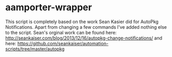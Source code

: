 aamporter-wrapper
=================
This script is completely based on the work Sean Kasier did for AutoPkg Notifications.
Apart from changing a few commands I've added nothing else to the script.
Sean's orginal work can be found here: http://seankaiser.com/blog/2013/12/16/autopkg-change-notifications/ 
and here: https://github.com/seankaiser/automation-scripts/tree/master/autopkg
